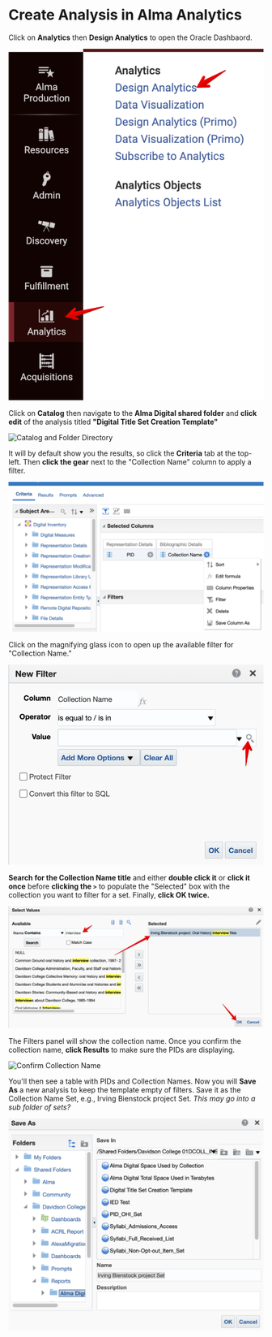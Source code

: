 # Create Analysis in Alma Analytics

Click on **Analytics** then **Design Analytics** to open the Oracle Dashbaord.

![Design Analytics link](../help_files/Analytics_Design.png "Design Analytics Link")

Click on **Catalog** then navigate to the **Alma Digital shared folder** and **click edit** of the analysis titled **"Digital Title Set Creation Template"**

![Catalog and Folder Directory](../help_files/Analytics\_Edit_Template.png)

It will by default show you the results, so click the **Criteria** tab at the top-left. Then **click the gear** next to the "Collection Name" column to apply a filter.

![Criteria Apply Filter](../help_files/Analytics_Edit_Filter.png)

Click on the magnifying glass icon to open up the available filter for "Collection Name."

![Search Collection Name Magnifying Glass](../help_files/Analytics_Edit_Filter_Search.png)

**Search for the Collection Name title** and either **double click it** or **click it once** before **clicking the `>`** to populate the "Selected" box with the collection you want to filter for a set. Finally, **click OK twice.**

![Select Collection to Filter](../help_files/Analytics_Edit_Filter_Select.png)

The Filters panel will show the collection name. Once you confirm the collection name, **click Results** to make sure the PIDs are displaying.

![Confirm Collection Name](../help\_files/Analytics_Edit_Filter_Confirm.png)

You'll then see a table with PIDs and Collection Names. Now you will **Save As** a new analysis to keep the template empty of filters. Save it as the Collection Name Set, e.g., Irving Bienstock project Set. _This may go into a sub folder of sets?_

![Save As Set](..//help_files/Analytics_Edit_Filter_SaveAs_Set.png)
